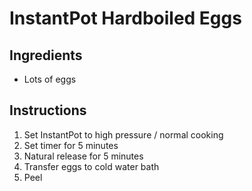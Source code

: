 # InstantPot Hardboiled Eggs

## Ingredients

- Lots of eggs

## Instructions

1. Set InstantPot to high pressure / normal cooking
2. Set timer for 5 minutes
3. Natural release for 5 minutes
4. Transfer eggs to cold water bath
5. Peel 
